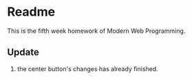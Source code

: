 # Readme
  This is the fifth week homework of Modern Web Programming.

## Update
1. the center button's changes has already finished.
